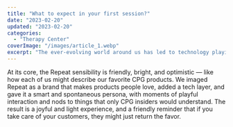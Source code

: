 ```yaml
---
title: "What to expect in your first session?"
date: "2023-02-20"
updated: "2023-02-20"
categories: 
  - "Therapy Center" 
coverImage: "/images/article_1.webp"
excerpt: "The ever-evolving world around us has led to technology playing an integral role in how we lead our lives. With the rise of digital healthcare having accelerated in recent times, it’s now common to undergo routine GP check-ups via Zoom, make "
---
```

 

At its core, the Repeat sensibility is friendly, bright, and optimistic — like how each of us might describe our favorite CPG products. We imaged Repeat as a brand that makes products people love, added a tech layer, and gave it a smart and spontaneous persona, with moments of playful interaction and nods to things that only CPG insiders would understand. The result is a joyful and light experience, and a friendly reminder that if you take care of your customers, they might just return the favor. 